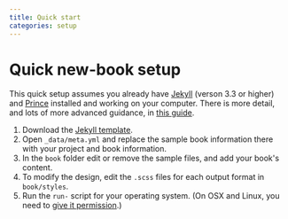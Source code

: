 ```yaml
---
title: Quick start
categories: setup
---
```


# Quick new-book setup

This quick setup assumes you already have [Jekyll](http://jekyllrb.com/) (verson 3.3 or higher) and [Prince](http://www.princexml.com/) installed and working on your computer. There is more detail, and lots of more advanced guidance, in [this guide](http://electricbook.works).

1. Download the [Jekyll template](https://github.com/electricbookworks/electric-book).
2. Open `_data/meta.yml` and replace the sample book information there with your project and book information.
3. In the `book` folder edit or remove the sample files, and add your book's content.
4. To modify the design, edit the `.scss` files for each output format in `book/styles`.
5. Run the `run-` script for your operating system. (On OSX and Linux, you need to [give it permission](http://stackoverflow.com/a/5126052/1781075).)
